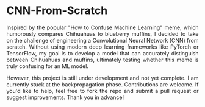 # CNN-From-Scratch

<p align = "justify"> Inspired by the popular "How to Confuse Machine Learning" meme, which humorously compares Chihuahuas to blueberry muffins, I decided to take on the challenge of engineering a Convolutional Neural Network (CNN) from scratch. Without using modern deep learning frameworks like PyTorch or TensorFlow, my goal is to develop a model that can accurately distinguish between Chihuahuas and muffins, ultimately testing whether this meme is truly confusing for an ML model. </p>

<p align = "justify"> However, this project is still under development and not yet complete. I am currently stuck at the backpropagation phase. Contributions are welcome. If you'd like to help, feel free to fork the repo and submit a pull request or suggest improvements. Thank you in advance! </p>

